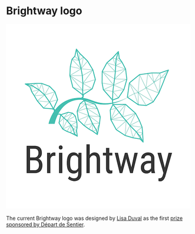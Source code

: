 # Brightway logo

![New logo](logo_readme.png)

The current Brightway logo was designed by [Lisa Duval](https://ciraig.org/index.php/team/lisa-duval/) as the first [prize sponsored by Départ de Sentier](https://github.com/Depart-de-Sentier/Prizes/issues/1).
